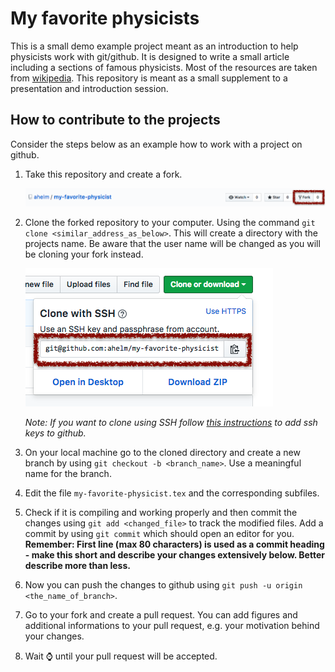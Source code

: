 # My favorite physicists

This is a small demo example project meant as an introduction to help physicists
work with git/github. It is designed to write a small article including a
sections of famous physicists. Most of the resources are taken from
[wikipedia](https://www.wikipedia.org). This repository is meant as a small
supplement to a presentation and introduction session.


## How to contribute to the projects

Consider the steps below as an example how to work with a project on github.

1. Take this repository and create a fork.

    ![How to create a fork](./img/fork.png)

2. Clone the forked repository to your computer. Using the command
  `git clone <similar_address_as_below>`. This will create a directory with
  the projects name. Be aware that the user name will be changed as you will be
  cloning your fork instead.

    ![How to clone a repository](./img/clone.png)

    _Note: If you want to clone using SSH follow [this instructions](https://help.github.com/articles/connecting-to-github-with-ssh/)
    to add ssh keys to github._

3. On your local machine go to the cloned directory and create a new branch by
  using `git checkout -b <branch_name>`. Use a meaningful name for the branch.
4. Edit the file `my-favorite-physicist.tex` and the corresponding subfiles.
5. Check if it is compiling and working properly and then commit the changes
  using `git add <changed_file>` to track the modified files. Add a commit by
  using `git commit` which should open an editor for you. __Remember: First
  line (max 80 characters) is used as a commit heading - make this short and
  describe your changes extensively below. Better describe more than less.__
6. Now you can push the changes to github using `git push -u origin <the_name_of_branch>`.
7. Go to your fork and create a pull request. You can add figures and additional
  informations to your pull request, e.g. your motivation behind your changes.
8. Wait :watch: until your pull request will be accepted.
